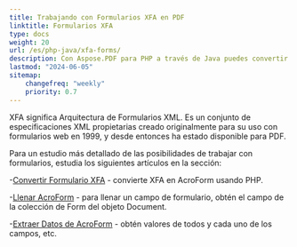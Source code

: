 ```yaml
---
title: Trabajando con Formularios XFA en PDF 
linktitle: Formularios XFA
type: docs
weight: 20
url: /es/php-java/xfa-forms/
description: Con Aspose.PDF para PHP a través de Java puedes convertir XFA en AcroForm, llenar el campo de formulario en un documento PDF, extraer datos del formulario.
lastmod: "2024-06-05"
sitemap:
    changefreq: "weekly"
    priority: 0.7
---
```


XFA significa Arquitectura de Formularios XML. Es un conjunto de especificaciones XML propietarias creado originalmente para su uso con formularios web en 1999, y desde entonces ha estado disponible para PDF.

Para un estudio más detallado de las posibilidades de trabajar con formularios, estudia los siguientes artículos en la sección:

-[Convertir Formulario XFA](/pdf/es/php-java/convert-form/) - convierte XFA en AcroForm usando PHP.

-[Llenar AcroForm](/pdf/es/php-java/fill-form/) - para llenar un campo de formulario, obtén el campo de la colección de Form del objeto Document.

-[Extraer Datos de AcroForm](/pdf/es/php-java/extract-form/) - obtén valores de todos y cada uno de los campos, etc.